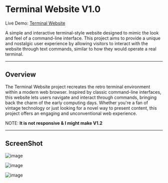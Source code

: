 # Terminal Website V1.0

Live Demo: [Terminal Website](https://kid-with-anxiety-portfolio.netlify.app/)

A simple and interactive terminal-style website designed to mimic the look and feel of a command-line interface. This project aims to provide a unique and nostalgic user experience by allowing visitors to interact with the website through text commands, similar to how they would operate a real terminal.

<hr>

## Overview
The Terminal Website project recreates the retro terminal environment within a modern web browser. Inspired by classic command-line interfaces, this website lets users navigate and interact through commands, bringing back the charm of the early computing days. Whether you're a fan of vintage technology or just looking for a novel way to present content, this project offers an engaging and unconventional web experience.

NOTE:<b> It is not responsive & I might make V1.2</b>

<hr>

## ScreenShot
![image](https://github.com/Ayanokoji1248/TerminalPortfolioWebsiteV1.0/assets/120408462/cbd16216-3d03-4687-948d-a962d97321de)

![image](https://github.com/Ayanokoji1248/TerminalPortfolioWebsiteV1.0/assets/120408462/a51a1ca9-c6f5-42e2-92b5-edcfb8ccb5ac)

![image](https://github.com/Ayanokoji1248/TerminalPortfolioWebsiteV1.0/assets/120408462/c1618590-d88c-4f40-a6ca-064db97827db)
